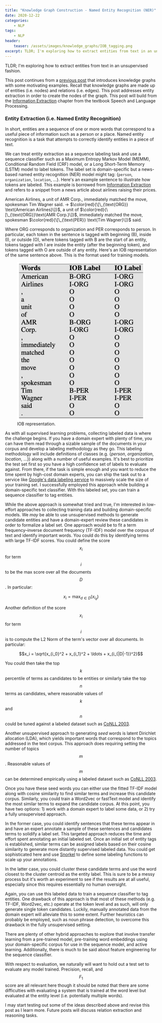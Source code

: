 ```yaml
---
title: "Knowledge Graph Construction - Named Entity Recognition (NER)"
date: 2020-12-22
categories:
    - NLP
tags:
    - NLP
header:
    teaser: /assets/images/knowledge_graphs/IOB_tagging.png
excerpt: TLDR; I'm exploring how to extract entities from text in an unsupervised fashion.
---
```

TLDR; I'm exploring how to extract entities from text in an unsupervised fashion.

This post continues from a <a href="{% post_url 2020-12-21-Knowledge-Graph-Prelim %}" target="_blank">previous post</a> that introduces knowledge graphs with some motivating examples. Recall that knowledge graphs are made up of entities (i.e. nodes) and relations (i.e. edges). This post addresses entity extraction in order to create the nodes of the graph. This post will build from the <a href="https://web.stanford.edu/~jurafsky/slp3/17.pdf" target="_blank">Information Extraction</a> chapter from the textbook Speech and Language Processing.

### Entity Extraction (i.e. Named Entity Recognition)
In short, entities are a sequence of one or more words that correspond to a useful piece of information such as a person or a place. Named entity recognition is a task that attempts to correctly identify entities in a piece of text.

We can treat entity extraction as a sequence labeling task and use a sequence classifier such as a Maximum Entropy Markov Model (MEMM), Conditional Random Field (CRF) model, or a Long Short-Term Memory (LSTM) model to label tokens. The label set is domain-specific but a news-based named entity recognition (NER) model might tag: {`person`, `organization`, `location`, ...}. Here's an example sentence to illustrate how tokens are labeled. This example is borrowed from <a href="https://web.stanford.edu/~jurafsky/slp3/17.pdf" target="_blank">Information Extraction</a> and refers to a snippet from a news article about airlines raising their prices.

American Airlines, a unit of AMR Corp., immediately matched the move, spokesman Tim Wagner said.
$\to$ $\color{red}{\[\_{\text{ORG}} \text{American Airlines}\]}$, a unit of $\color{red}{\[\_{\text{ORG}}\text{AMR Corp.}\]}$, immediately matched the move, spokesman $\color{red}{\[\_{\text{PER}} \text{Tim Wagner}\]}$ said.

Where ORG corresponds to organization and PER corresponds to person. In particular, each token in the sentence is tagged with beginning (B), inside (I), or outside (O), where tokens tagged with B are the start of an entity, tokens tagged with I are inside the entity (after the beginning token), and tokens tagged with O are outside of any entity. Here's an IOB representation of the same sentence above. This is the format used for training models.

<figure class="align-center">
  <img src="/assets/images/knowledge_graphs/IOB_tagging.png" alt="IOB tagging">
  <figcaption>IOB representation.</figcaption>
</figure>

As with all supervised learning problems, collecting labeled data is where the challenge begins. If you have a domain expert with plenty of time, you can have them read through a sizable sample of the documents in your corpus and develop a labeling methodology as they go. This labeling methodology will include definitions of classes (e.g. {*person*, *organization*, *location*, ...}) along with a number of useful examples. It's best to prioritize the test set first so you have a high confidence set of labels to evaluate against. From there, if the task is simple enough and you want to reduce the time spent by high-cost domain experts, you can ship the task out to a service like <a href="https://cloud.google.com/ai-platform/data-labeling/docs/text-request" target="_blank">Google's data labeling service</a> to massively scale the size of your training set. I successfully employed this approach while building a domain-specific text classifier. With this labeled set, you can train a sequence classifier to tag entities.

While the above approach is somewhat tried and true, I'm interested in low-effort approaches to collecting training data and building domain-specific models. We *may* be able to use unsupervised methods to generate candidate entities and have a domain-expert review these candidates in order to formalize a label set. One approach would be to fit a term frequency–inverse document frequency (TF-IDF) model over the corpus of text and identify important words. You could do this by identifying terms with large TF-IDF scores. You could define the score $$x_i$$ for term $$i$$ to be the max score over all the documents $$D$$. In particular:

$$x_i = \max_{d \in D}(x_{i_d})$$

Another definition of the score $$x_i$$ for term $$i$$ is to compute the L2 Norm of the term's vector over all documents. In particular:

$$x_i = \sqrt{x_{i_0}^2 + x_{i_1}^2 + \ldots + x_{i_{|D|-1}}^2}$$

You could then take the top $$k$$ percentile of terms as candidates to be entities or similarly take the top $$n$$ terms as candidates, where reasonable values of $$k$$ and $$n$$ could be tuned against a labeled dataset such as <a href="https://www.clips.uantwerpen.be/conll2003/ner/" target="_blank">CoNLL 2003</a>.

Another unsupervised approach to generating *seed* words is latent Dirichlet allocation (LDA), which yields important words that correspond to the topics addressed in the text corpus. This approach does requiring setting the number of topics $$m$$. Reasonable values of $$m$$ can be determined empirically using a labeled dataset such as <a href="https://www.clips.uantwerpen.be/conll2003/ner/" target="_blank">CoNLL 2003</a>.

Once you have these seed words you can either use the fitted TF-IDF model along with cosine similarity to find similar terms and increase this candidate corpus. Similarly, you could train a Word2vec or fastText model and identify the most similar terms to expand the candidate corpus. At this point, you have two options: 1) work with a domain expert to label some data, or 2) try a fully unsupervised approach.

In the former case, you could identify sentences that these terms appear in and have an expert annotate a sample of these sentences and candidates terms to solidify a label set. This targeted approach reduces the time and effort spent annotating an initial labeled set. Once an initial set of entity tags is established, similar terms can be assigned labels based on their cosine similarity to generate more distantly supervised labeled data. You could get sophisticated here and use <a href="https://www.snorkel.org/" target="_blank">Snorkel</a> to define some labeling functions to scale up your annotations.

In the latter case, you could cluster these candidate terms and use the word closest to the cluster centroid as the entity label. This is sure to be a messy process but it's worth an experiment to see if the results are at all useful, especially since this requires essentially no human oversight. 

Again, you can use this labeled data to train a sequence classifier to tag entities. One drawback of this approach is that most of these methods (e.g. TF-IDF, Word2vec, etc.) operate at the token level and as such, will only generate single token candidates. Luckily, manually annotated data from the domain expert will alleviate this to some extent. Further heuristics can probably be employed, such as noun phrase detection, to overcome this drawback in the fully unsupervised setting.

There are plenty of other hybrid approaches to explore that involve transfer learning from a pre-trained model, pre-training word embeddings using your domain-specific corpus for use in the sequence model, and active learning. Additionally, there is much to be said about feature engineering for the sequence classifier. 

With respect to evaluation, we naturally will want to hold out a test set to evaluate any model trained. Precision, recall, and $$F_1$$ score are all relevant here though it should be noted that there are some difficulties with evaluating a system that is trained at the word level but evaluated at the entity level (i.e. potentially multiple words).

I may start testing out some of the ideas described above and revise this post as I learn more. Future posts will discuss relation extraction and reasoning tasks.
